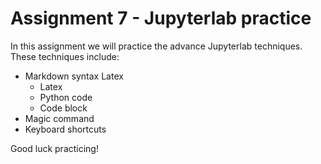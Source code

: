 # Assignment 7 - Jupyterlab practice
In this assignment we will practice the advance Jupyterlab techniques.
These techniques include:
* Markdown syntax Latex
    * Latex
    * Python code
    * Code block
* Magic command
* Keyboard shortcuts

Good luck practicing!